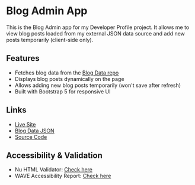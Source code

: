 # Blog Admin App

This is the Blog Admin app for my Developer Profile project. It allows me to view blog posts loaded from my external JSON data source and add new posts temporarily (client-side only).

## Features

- Fetches blog data from the [Blog Data repo](https://p02003.github.io/blog-data/blogdata.json)
- Displays blog posts dynamically on the page
- Allows adding new blog posts temporarily (won't save after refresh)
- Built with Bootstrap 5 for responsive UI

## Links

- [Live Site](https://p02003.github.io/blog-admin/)
- [Blog Data JSON](https://p02003.github.io/blog-data/blogdata.json)
- [Source Code](https://github.com/p02003/blog-admin)

## Accessibility & Validation

- Nu HTML Validator: [Check here](https://validator.w3.org/nu/?doc=https://p02003.github.io/blog-admin/)
- WAVE Accessibility Report: [Check here](https://wave.webaim.org/report#/https://p02003.github.io/blog-admin/)
